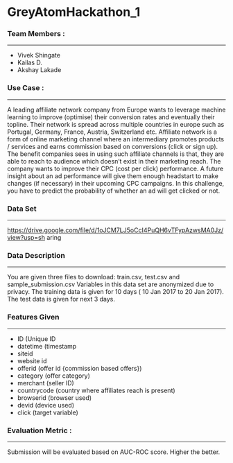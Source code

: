# GreyAtomHackathon_1

### Team Members :
***
- Vivek Shingate
- Kailas D.
- Akshay Lakade


### Use Case :
***
A leading affiliate network company from Europe wants to leverage machine learning to improve (optimise) their conversion rates and eventually their topline. Their network is spread across multiple countries in europe such as Portugal, Germany, France, Austria, Switzerland etc. Affiliate network is a form of online marketing channel where an intermediary promotes products / services and earns commission based on conversions (click or sign up). The benefit companies sees in using such affiliate channels is that, they are able to reach to audience which doesn’t exist in their marketing reach. The company wants to improve their CPC (cost per click) performance. A future insight about an ad performance will give them enough headstart to make changes (if necessary) in their upcoming CPC campaigns. In this challenge, you have to predict the probability of whether an ad will get clicked or not. 

### Data Set
***
https://drive.google.com/file/d/1oJCM7LJ5oCcI4PuQH6vTFypAzwsMA0Jz/view?usp=sh
aring

### Data Description
***
You are given three files to download: train.csv, test.csv and sample_submission.csv Variables
in this data set are anonymized due to privacy.
The training data is given for 10 days ( 10 Jan 2017 to 20 Jan 2017). The test data is given for
next 3 days.


### Features Given
***
- ID (Unique ID
- datetime (timestamp
- siteid 
- website id
- offerid (offer id {commission based offers})
- category (offer category)
- merchant (seller ID)
- countrycode (country where affiliates reach is present)
- browserid (browser used)
- devid (device used)
- click (target variable)

### Evaluation Metric :
***

Submission will be evaluated based on AUC-ROC score. Higher the better.

